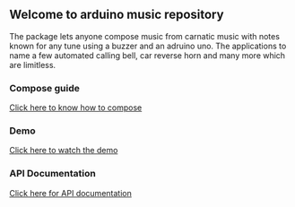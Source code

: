 ## Welcome to arduino music repository

The package lets anyone compose music from carnatic music with notes known for any tune using a buzzer and an adruino uno. The applications to name a few automated calling bell, car reverse horn and many more which are limitless.

### Compose guide

[Click here to know how to compose](https://github.com/RobotBramhana/arduino_music/wiki/Quick-compose-guide)

### Demo

[Click here to watch the demo](https://youtu.be/gItngypelv4)

### API Documentation

[Click here for API documentation](docs/doxygen/html/index.html)